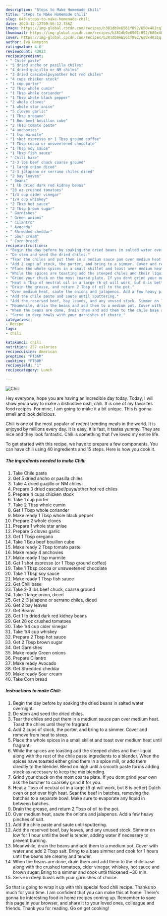 ```yaml
---
description: "Steps to Make Homemade Chili"
title: "Steps to Make Homemade Chili"
slug: 643-steps-to-make-homemade-chili
date: 2020-12-12T09:56:12.766Z
image: https://img-global.cpcdn.com/recipes/b381db9e6561f892/680x482cq70/chili-recipe-main-photo.jpg
thumbnail: https://img-global.cpcdn.com/recipes/b381db9e6561f892/680x482cq70/chili-recipe-main-photo.jpg
cover: https://img-global.cpcdn.com/recipes/b381db9e6561f892/680x482cq70/chili-recipe-main-photo.jpg
author: Iva Hampton
ratingvalue: 4.6
reviewcount: 42023
recipeingredient:
- " Chile paste"
- "5 dried ancho or pasilla chiles"
- "4 dried guajillo or NM chiles"
- "3 dried cascabelpuyaother hot red chiles"
- "4 cups chicken stock"
- "1 cup porter"
- "2 Tbsp whole cumin"
- "1 Tbsp whole coriander"
- "1 Tbsp whole black pepper"
- "2 whole cloves"
- "1 whole star anise"
- "5 cloves garlic"
- "1 Tbsp oregano"
- "1 Bou beef bouillon cube"
- "2 Tbsp tomato paste"
- "4 anchovies"
- "1 tsp marmite"
- "1 shot espresso or 1 Tbsp ground coffee"
- "1 Tbsp cocoa or unsweetened chocolate"
- "1 Tbsp soy sauce"
- "1 Tbsp fish sauce"
- " Chili base"
- "2-3 lbs beef chuck coarse ground"
- "1 large onion diced"
- "2-3 jalapeno or serrano chiles diced"
- "2 bay leaves"
- " Beans"
- "1 lb dried dark red kidney beans"
- "28 oz crushed tomatoes"
- "1/4 cup cider vinegar"
- "1/4 cup whiskey"
- "2 Tbsp hot sauce"
- "2 Tbsp brown sugar"
- " Garnishes"
- " Green onions"
- " Cilantro"
- " Avocado"
- " Shredded cheddar"
- " Sour cream"
- " Corn bread"
recipeinstructions:
- "Begin the day before by soaking the dried beans in salted water overnight."
- "De stem and seed the dried chiles."
- "Tear the chiles and put them in a medium sauce pan over medium heat. Toast the chiles until they&#39;re fragrant."
- "Add 2 cups of stock, the porter, and bring to a simmer. Cover and remove from heat to steep."
- "Place the whole spices in a small skillet and toast over medium heat until fragrant."
- "While the spices are toasting add the steeped chiles and their liquid along with the rest of the chile paste ingredients to a blender. When the spices have toasted either grind them in a spice mill, or add them directly to the blender. Blend on high until a smooth paste forms adding stock as necessary to keep the mix blending."
- "Grind your chuck on the most coarse plate. If you dont grind your own ask the butcher to coarsely grind it for you."
- "Heat a Tbsp of neutral oil in a large (6 qt will work, but 8 is better) Dutch oven or pot over high heat. Sear the beef in batches, removing the batches to a separate bowl. Make sure to evaporate any liquid in between batches."
- "Drain the grease, and return 2 Tbsp of oil to the pot."
- "Over medium heat, saute the onions and jalapenos. Add a few heavy pinches of salt."
- "Add the chile paste and saute until sputtering."
- "Add the reserved beef, bay leaves, and any unused stock. Simmer on low for 1 hour until the beef is tender, adding water if necessary to prevent burning."
- "Meanwhile, drain the beans and add them to a medium pot. Cover with water and add 2 Tbsp salt. Bring to a bare simmer and cook for 1 hours until the beans are creamy and tender."
- "When the beans are done, drain them and add them to the chile base along with the crushed tomatoes, cider vinegar, whiskey, hot sauce and brown sugar. Bring to a simmer and cook until thickened ~30 min."
- "Serve in deep bowls with your garnishes of choice."
categories:
- Recipe
tags:
- chili

katakunci: chili 
nutrition: 257 calories
recipecuisine: American
preptime: "PT36M"
cooktime: "PT60M"
recipeyield: "1"
recipecategory: Lunch

---
```



![Chili](https://img-global.cpcdn.com/recipes/b381db9e6561f892/680x482cq70/chili-recipe-main-photo.jpg)

Hey everyone, hope you are having an incredible day today. Today, I will show you a way to make a distinctive dish, chili. It is one of my favorites food recipes. For mine, I am going to make it a bit unique. This is gonna smell and look delicious.

Chili is one of the most popular of recent trending meals in the world. It is enjoyed by millions every day. It is easy, it is fast, it tastes yummy. They are nice and they look fantastic. Chili is something that I've loved my entire life.




To get started with this recipe, we have to prepare a few components. You can have chili using 40 ingredients and 15 steps. Here is how you cook it.

<!--inarticleads1-->

##### The ingredients needed to make Chili:

1. Take  Chile paste
1. Get 5 dried ancho or pasilla chiles
1. Take 4 dried guajillo or NM chiles
1. Prepare 3 dried cascabel/puya/other hot red chiles
1. Prepare 4 cups chicken stock
1. Take 1 cup porter
1. Take 2 Tbsp whole cumin
1. Get 1 Tbsp whole coriander
1. Make ready 1 Tbsp whole black pepper
1. Prepare 2 whole cloves
1. Prepare 1 whole star anise
1. Prepare 5 cloves garlic
1. Get 1 Tbsp oregano
1. Take 1 Bou beef bouillon cube
1. Make ready 2 Tbsp tomato paste
1. Make ready 4 anchovies
1. Make ready 1 tsp marmite
1. Get 1 shot espresso (or 1 Tbsp ground coffee)
1. Take 1 Tbsp cocoa or unsweetened chocolate
1. Take 1 Tbsp soy sauce
1. Make ready 1 Tbsp fish sauce
1. Get  Chili base
1. Take 2-3 lbs beef chuck, coarse ground
1. Take 1 large onion, diced
1. Get 2-3 jalapeno or serrano chiles, diced
1. Get 2 bay leaves
1. Get  Beans
1. Get 1 lb dried dark red kidney beans
1. Get 28 oz crushed tomatoes
1. Take 1/4 cup cider vinegar
1. Take 1/4 cup whiskey
1. Prepare 2 Tbsp hot sauce
1. Get 2 Tbsp brown sugar
1. Get  Garnishes
1. Make ready  Green onions
1. Prepare  Cilantro
1. Make ready  Avocado
1. Get  Shredded cheddar
1. Make ready  Sour cream
1. Take  Corn bread




<!--inarticleads2-->

##### Instructions to make Chili:

1. Begin the day before by soaking the dried beans in salted water overnight.
1. De stem and seed the dried chiles.
1. Tear the chiles and put them in a medium sauce pan over medium heat. Toast the chiles until they&#39;re fragrant.
1. Add 2 cups of stock, the porter, and bring to a simmer. Cover and remove from heat to steep.
1. Place the whole spices in a small skillet and toast over medium heat until fragrant.
1. While the spices are toasting add the steeped chiles and their liquid along with the rest of the chile paste ingredients to a blender. When the spices have toasted either grind them in a spice mill, or add them directly to the blender. Blend on high until a smooth paste forms adding stock as necessary to keep the mix blending.
1. Grind your chuck on the most coarse plate. If you dont grind your own ask the butcher to coarsely grind it for you.
1. Heat a Tbsp of neutral oil in a large (6 qt will work, but 8 is better) Dutch oven or pot over high heat. Sear the beef in batches, removing the batches to a separate bowl. Make sure to evaporate any liquid in between batches.
1. Drain the grease, and return 2 Tbsp of oil to the pot.
1. Over medium heat, saute the onions and jalapenos. Add a few heavy pinches of salt.
1. Add the chile paste and saute until sputtering.
1. Add the reserved beef, bay leaves, and any unused stock. Simmer on low for 1 hour until the beef is tender, adding water if necessary to prevent burning.
1. Meanwhile, drain the beans and add them to a medium pot. Cover with water and add 2 Tbsp salt. Bring to a bare simmer and cook for 1 hours until the beans are creamy and tender.
1. When the beans are done, drain them and add them to the chile base along with the crushed tomatoes, cider vinegar, whiskey, hot sauce and brown sugar. Bring to a simmer and cook until thickened ~30 min.
1. Serve in deep bowls with your garnishes of choice.




So that is going to wrap it up with this special food chili recipe. Thanks so much for your time. I am confident that you can make this at home. There's gonna be interesting food in home recipes coming up. Remember to save this page in your browser, and share it to your loved ones, colleague and friends. Thank you for reading. Go on get cooking!

